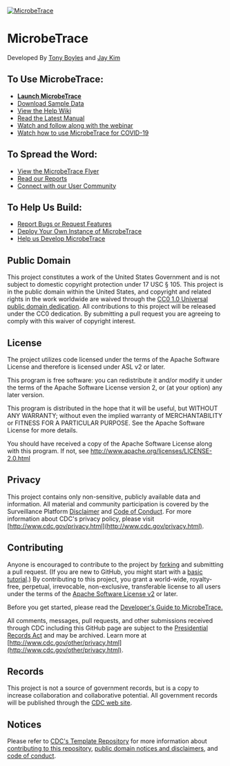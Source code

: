 [![MicrobeTrace](https://raw.githubusercontent.com/CDCgov/MicrobeTrace/master/img/android-chrome-512x512.png "MicrobeTrace")](https://microbetrace.cdc.gov/MicrobeTrace/)

# MicrobeTrace

Developed By [Tony Boyles](http://github.com/aaboyles) and [Jay Kim](http://github.com/jaywokim)

## To Use MicrobeTrace:

* **[Launch MicrobeTrace](https://microbetrace.cdc.gov/MicrobeTrace/)**
* [Download Sample Data](https://github.com/CDCgov/MicrobeTrace/raw/master/demo/MicrobetraceDemoData.zip)
* [View the Help Wiki](https://github.com/CDCgov/MicrobeTrace/wiki)
* [Read the Latest Manual](https://github.com/CDCgov/MicrobeTrace/raw/master/docs/MicrobeTrace_Manual.docx)
* [Watch and follow along with the webinar](https://www.youtube.com/watch?v=5E-_Kb7yvHU)
* [Watch how to use MicrobeTrace for COVID-19](https://www.youtube.com/watch?v=he0Yq5yvToc)

## To Spread the Word:

* [View the MicrobeTrace Flyer](https://github.com/CDCgov/MicrobeTrace/blob/master/docs/MicrobeTrace%20Flyer_Sept_2019.pdf)
* [Read our Reports](https://medium.com/microbetrace-reports/latest)
* [Connect with our User Community](https://www.reddit.com/r/MicrobeTrace/)

## To Help Us Build:

* [Report Bugs or Request Features](https://github.com/CDCgov/MicrobeTrace/issues)
* [Deploy Your Own Instance of MicrobeTrace](https://github.com/CDCgov/MicrobeTrace/wiki/z-Deployment)
* [Help us Develop MicrobeTrace](https://github.com/CDCgov/MicrobeTrace/wiki/z-Development)

## Public Domain
This project constitutes a work of the United States Government and is not
subject to domestic copyright protection under 17 USC § 105. This project is in
the public domain within the United States, and copyright and related rights in
the work worldwide are waived through the [CC0 1.0 Universal public domain dedication](https://creativecommons.org/publicdomain/zero/1.0/).
All contributions to this project will be released under the CC0 dedication. By
submitting a pull request you are agreeing to comply with this waiver of
copyright interest.

## License
The project utilizes code licensed under the terms of the Apache Software
License and therefore is licensed under ASL v2 or later.

This program is free software: you can redistribute it and/or modify it under
the terms of the Apache Software License version 2, or (at your option) any
later version.

This program is distributed in the hope that it will be useful, but WITHOUT ANY
WARRANTY; without even the implied warranty of MERCHANTABILITY or FITNESS FOR A
PARTICULAR PURPOSE. See the Apache Software License for more details.

You should have received a copy of the Apache Software License along with this
program. If not, see http://www.apache.org/licenses/LICENSE-2.0.html

## Privacy
This project contains only non-sensitive, publicly available data and
information. All material and community participation is covered by the
Surveillance Platform [Disclaimer](https://github.com/CDCgov/template/blob/master/DISCLAIMER.md)
and [Code of Conduct](https://github.com/CDCgov/template/blob/master/code-of-conduct.md).
For more information about CDC's privacy policy, please visit [http://www.cdc.gov/privacy.html](http://www.cdc.gov/privacy.html).

## Contributing
Anyone is encouraged to contribute to the project by [forking](https://help.github.com/articles/fork-a-repo)
and submitting a pull request. (If you are new to GitHub, you might start with a
[basic tutorial](https://help.github.com/articles/set-up-git).) By contributing
to this project, you grant a world-wide, royalty-free, perpetual, irrevocable,
non-exclusive, transferable license to all users under the terms of the
[Apache Software License v2](http://www.apache.org/licenses/LICENSE-2.0.html) or
later.

Before you get started, please read the [Developer's Guide to MicrobeTrace.](https://github.com/CDCgov/MicrobeTrace/wiki/z-Development)

All comments, messages, pull requests, and other submissions received through
CDC including this GitHub page are subject to the [Presidential Records Act](http://www.archives.gov/about/laws/presidential-records.html)
and may be archived. Learn more at [http://www.cdc.gov/other/privacy.html](http://www.cdc.gov/other/privacy.html).

## Records
This project is not a source of government records, but is a copy to increase
collaboration and collaborative potential. All government records will be
published through the [CDC web site](http://www.cdc.gov).

## Notices
Please refer to [CDC's Template Repository](https://github.com/CDCgov/template)
for more information about [contributing to this repository](https://github.com/CDCgov/template/blob/master/CONTRIBUTING.md),
[public domain notices and disclaimers](https://github.com/CDCgov/template/blob/master/DISCLAIMER.md),
and [code of conduct](https://github.com/CDCgov/template/blob/master/code-of-conduct.md).
